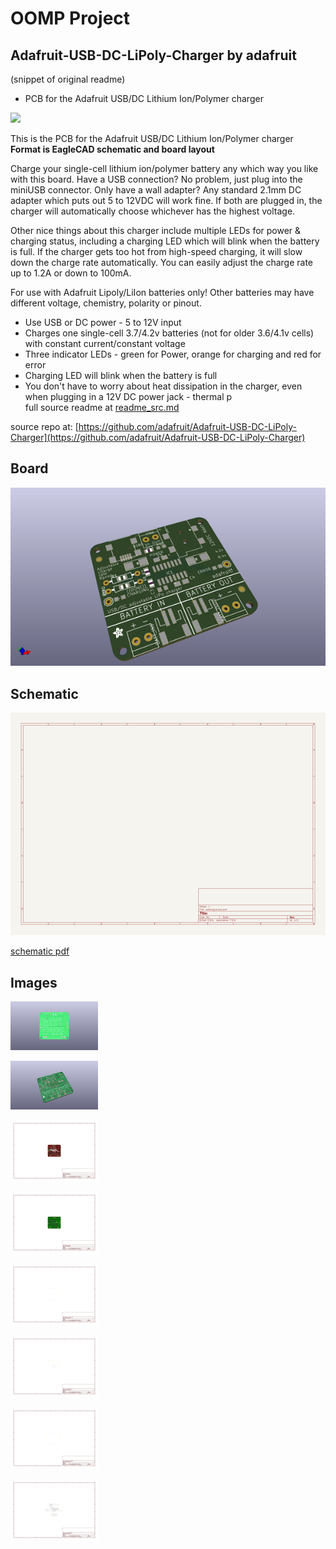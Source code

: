 # OOMP Project  
## Adafruit-USB-DC-LiPoly-Charger  by adafruit  
  
(snippet of original readme)  
  
- PCB for the Adafruit USB/DC Lithium Ion/Polymer charger  
  
<a href="http://www.adafruit.com/products/280"><img src="assets/image.jpg?raw=true" width="500px"></a>  
  
This is the PCB for the Adafruit USB/DC Lithium Ion/Polymer charger  
__Format is EagleCAD schematic and board layout__  
  
Charge your single-cell lithium ion/polymer battery any which way you like with this board. Have a USB connection? No problem, just plug into the miniUSB connector. Only have a wall adapter? Any standard 2.1mm DC adapter which puts out 5 to 12VDC will work fine. If both are plugged in, the charger will automatically choose whichever has the highest voltage.  
  
Other nice things about this charger include multiple LEDs for power & charging status, including a charging LED which will blink when the battery is full. If the charger gets too hot from high-speed charging, it will slow down the charge rate automatically. You can easily adjust the charge rate up to 1.2A or down to 100mA.  
  
For use with Adafruit Lipoly/LiIon batteries only! Other batteries may have different voltage, chemistry, polarity or pinout.  
  
- Use USB or DC power - 5 to 12V input  
- Charges one single-cell 3.7/4.2v batteries (not for older 3.6/4.1v cells) with constant current/constant voltage  
- Three indicator LEDs - green for Power, orange for charging and red for error  
- Charging LED will blink when the battery is full  
- You don't have to worry about heat dissipation in the charger, even when plugging in a 12V DC power jack - thermal p  
  full source readme at [readme_src.md](readme_src.md)  
  
source repo at: [https://github.com/adafruit/Adafruit-USB-DC-LiPoly-Charger](https://github.com/adafruit/Adafruit-USB-DC-LiPoly-Charger)  
## Board  
  
[![working_3d.png](working_3d_600.png)](working_3d.png)  
## Schematic  
  
[![working_schematic.png](working_schematic_600.png)](working_schematic.png)  
  
[schematic pdf](working_schematic.pdf)  
## Images  
  
[![working_3D_bottom.png](working_3D_bottom_140.png)](working_3D_bottom.png)  
  
[![working_3D_top.png](working_3D_top_140.png)](working_3D_top.png)  
  
[![working_assembly_page_01.png](working_assembly_page_01_140.png)](working_assembly_page_01.png)  
  
[![working_assembly_page_02.png](working_assembly_page_02_140.png)](working_assembly_page_02.png)  
  
[![working_assembly_page_03.png](working_assembly_page_03_140.png)](working_assembly_page_03.png)  
  
[![working_assembly_page_04.png](working_assembly_page_04_140.png)](working_assembly_page_04.png)  
  
[![working_assembly_page_05.png](working_assembly_page_05_140.png)](working_assembly_page_05.png)  
  
[![working_assembly_page_06.png](working_assembly_page_06_140.png)](working_assembly_page_06.png)  
